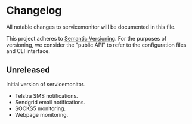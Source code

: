 # Changelog
All notable changes to servicemonitor will be documented in this file.

This project adheres to [Semantic Versioning](http://semver.org/). For the purposes of versioning, we consider the "public API" to refer to the configuration files and CLI interface.


## Unreleased
Initial version of servicemonitor.

* Telstra SMS notifications.
* Sendgrid email notifications.
* SOCKS5 monitoring.
* Webpage monitoring.
